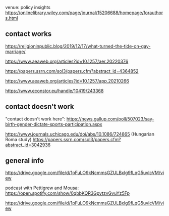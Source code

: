 venue: policy insights https://onlinelibrary.wiley.com/page/journal/15206688/homepage/forauthors.html

## contact works
https://religioninpublic.blog/2019/12/17/what-turned-the-tide-on-gay-marriage/

https://www.aeaweb.org/articles?id=10.1257/aer.20220376

https://papers.ssrn.com/sol3/papers.cfm?abstract_id=4364852

https://www.aeaweb.org/articles?id=10.1257/app.20210266

https://www.econstor.eu/handle/10419/243368

## contact doesn't work
"contact doesn't work here": https://news.gallup.com/poll/507023/say-birth-gender-dictate-sports-participation.aspx

https://www.journals.uchicago.edu/doi/abs/10.1086/724865 (Hungarian Roma study)
https://papers.ssrn.com/sol3/papers.cfm?abstract_id=3042936
## general info

https://drive.google.com/file/d/1pFuLO9kNcmmsGZULBxlg9fLqG5uvlcVM/view

podcast with Pettigrew and Mousa: https://open.spotify.com/show/0qbbKQR3GpvtzvGvuYz5Fp

https://drive.google.com/file/d/1pFuLO9kNcmmsGZULBxlg9fLqG5uvlcVM/view
